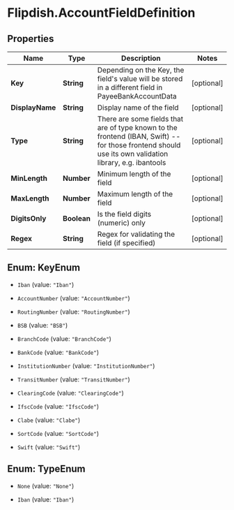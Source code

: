 # Flipdish.AccountFieldDefinition

## Properties

Name | Type | Description | Notes
------------ | ------------- | ------------- | -------------
**Key** | **String** | Depending on the Key, the field&#39;s value will be stored in a different field in PayeeBankAccountData | [optional] 
**DisplayName** | **String** | Display name of the field | [optional] 
**Type** | **String** | There are some fields that are of type known to the frontend (IBAN, Swift) -- for those frontend should use its own validation library, e.g. ibantools | [optional] 
**MinLength** | **Number** | Minimum length of the field | [optional] 
**MaxLength** | **Number** | Maximum length of the field | [optional] 
**DigitsOnly** | **Boolean** | Is the field digits (numeric) only | [optional] 
**Regex** | **String** | Regex for validating the field (if specified) | [optional] 



## Enum: KeyEnum


* `Iban` (value: `"Iban"`)

* `AccountNumber` (value: `"AccountNumber"`)

* `RoutingNumber` (value: `"RoutingNumber"`)

* `BSB` (value: `"BSB"`)

* `BranchCode` (value: `"BranchCode"`)

* `BankCode` (value: `"BankCode"`)

* `InstitutionNumber` (value: `"InstitutionNumber"`)

* `TransitNumber` (value: `"TransitNumber"`)

* `ClearingCode` (value: `"ClearingCode"`)

* `IfscCode` (value: `"IfscCode"`)

* `Clabe` (value: `"Clabe"`)

* `SortCode` (value: `"SortCode"`)

* `Swift` (value: `"Swift"`)





## Enum: TypeEnum


* `None` (value: `"None"`)

* `Iban` (value: `"Iban"`)




